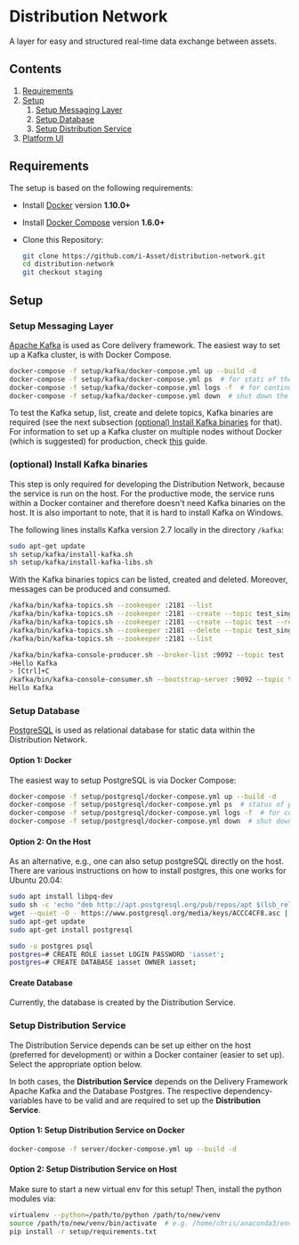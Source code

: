 # Distribution Network
A layer for easy and structured real-time data exchange between assets.


## Contents

1. [Requirements](#requirements)
1. [Setup](#setup)
   1. [Setup Messaging Layer](#setup-messaging-layer)
   1. [Setup Database](#setup-database)
   1. [Setup Distribution Service](#setup-distribution-service)
1. [Platform UI](#platform-ui)


## Requirements
The setup is based on the following requirements:

* Install [Docker](https://www.docker.com/community-edition#/download) version **1.10.0+** 
* Install [Docker Compose](https://docs.docker.com/compose/install/) version **1.6.0+** 
* Clone this Repository:

    ```bash
    git clone https://github.com/i-Asset/distribution-network.git
    cd distribution-network
    git checkout staging
    ```

## Setup

### Setup Messaging Layer

[Apache Kafka](https://kafka.apache.org/) is used as Core delivery framework.
The easiest way to set up a Kafka cluster, is with Docker Compose.

```bash
docker-compose -f setup/kafka/docker-compose.yml up --build -d
docker-compose -f setup/kafka/docker-compose.yml ps  # for stati of the services
docker-compose -f setup/kafka/docker-compose.yml logs -f  # for continuous logs
docker-compose -f setup/kafka/docker-compose.yml down  # shut down the cluster, remove data with -v flag
```

To test the Kafka setup, list, create and delete topics, Kafka binaries are required 
(see the next subsection [(optional) Install Kafka binaries](#optional-install-kafka-binaries) for that).
For information to set up a Kafka cluster on multiple nodes without Docker (which is suggested)
for production, check [this](https://github.com/iot-salzburg/panta_rhei/blob/master/setup/README-Deployment.md) guide.


### (optional) Install Kafka binaries

This step is only required for developing the Distribution Network, because the service is
run on the host. For the productive mode, the service runs within a Docker container and
therefore doesn't need Kafka binaries on the host. It is also important to note, 
that it is hard to install Kafka on Windows. 

The following lines installs Kafka version 2.7 locally in the directory `/kafka`:

```bash
sudo apt-get update
sh setup/kafka/install-kafka.sh
sh setup/kafka/install-kafka-libs.sh
```

With the Kafka binaries topics can be listed, created and deleted. Moreover, messages can 
be produced and consumed.

```bash
/kafka/bin/kafka-topics.sh --zookeeper :2181 --list
/kafka/bin/kafka-topics.sh --zookeeper :2181 --create --topic test_single --replication-factor 1 --partitions 1
/kafka/bin/kafka-topics.sh --zookeeper :2181 --create --topic test --replication-factor 3 --partitions 3 --config cleanup.policy=compact --config retention.ms=3628800000 --config retention.bytes=-1
/kafka/bin/kafka-topics.sh --zookeeper :2181 --delete --topic test_single
/kafka/bin/kafka-topics.sh --zookeeper :2181 --list

/kafka/bin/kafka-console-producer.sh --broker-list :9092 --topic test
>Hello Kafka
> [Ctrl]+C
/kafka/bin/kafka-console-consumer.sh --bootstrap-server :9092 --topic test --from-beginning
Hello Kafka
```


### Setup Database

[PostgreSQL](https://www.postgresql.org/) is used as relational database for static data within
the Distribution Network.

#### Option 1: Docker

The easiest way to setup PostgreSQL is via Docker Compose:

```bash
docker-compose -f setup/postgresql/docker-compose.yml up --build -d
docker-compose -f setup/postgresql/docker-compose.yml ps  # status of postgres
docker-compose -f setup/postgresql/docker-compose.yml logs -f  # for continuous logs
docker-compose -f setup/postgresql/docker-compose.yml down  # shut down, remove data with -v flag
```

#### Option 2: On the Host
As an alternative, e.g., one can also setup postgreSQL directly on the host.
There are various instructions on how to install postgres, this one works for Ubuntu 20.04:

```bash
sudo apt install libpq-dev
sudo sh -c 'echo "deb http://apt.postgresql.org/pub/repos/apt $(lsb_release -cs)-pgdg main" > /etc/apt/sources.list.d/pgdg.list'
wget --quiet -O - https://www.postgresql.org/media/keys/ACCC4CF8.asc | sudo apt-key add -
sudo apt-get update
sudo apt-get install postgresql

sudo -u postgres psql
postgres=# CREATE ROLE iasset LOGIN PASSWORD 'iasset';
postgres=# CREATE DATABASE iasset OWNER iasset;
```

#### Create Database

Currently, the database is created by the Distribution Service.



### Setup Distribution Service

The Distribution Service depends can be set up either on the host (preferred for development) 
or within a Docker container (easier to set up). Select the appropriate option below.

In both cases, the **Distribution Service** depends on the Delivery Framework Apache Kafka
and the Database Postgres. 
The respective dependency-variables have to be valid and are required to set up the 
**Distribution Service**.



#### Option 1: Setup Distribution Service on Docker

```bash
docker-compose -f server/docker-compose.yml up --build -d
```

#### Option 2: Setup Distribution Service on Host

Make sure to start a new virtual env for this setup! Then, install the python modules via:

```bash
virtualenv --python=/path/to/python /path/to/new/venv
source /path/to/new/venv/bin/activate  # e.g. /home/chris/anaconda3/envs/venv_iot4cps/bin/activate
pip install -r setup/requirements.txt
```

